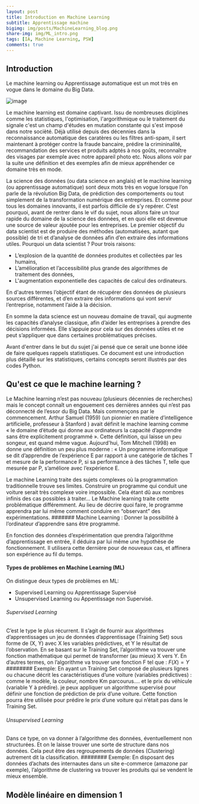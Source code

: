 ```yaml
---
layout: post
title: Introduction en Machine Learning 
subtitle: Apprentissage machine 
bigimg: img/posts/MachineLearning_blog.png
share-img: img/ML_intro.png
tags: [IA, Machine Learning, PSW]
comments: true
---
```

## Introduction
Le machine learning ou Apprentissage automatique est un mot très en vogue dans le domaine du Big Data.

![image](https://drive.google.com/uc?export=view&id=1Qd5mc3gET31KjjuI1lATMeOsA3-400sM)


Le machine learning est domaine captivant. Issu de nombreuses diciplines comme les statistiques, l'optimisation, l'argorithmique ou le traitement du signale c'est un champ d'études en mutation constante qui s'est imposé dans notre socièté. Déjà utilisé depuis des décennies dans la reconnaissance automatique des caratères ou les filtres anti-spam, il sert maintenant à protéger contre la fraude bancaire, prédire la crimininalité, recommandation des services et produits adptés à nos goûts, reconnaître des visages par exemple avec notre appareil photo etc. Nous allons voir par la suite une définition et des exemples afin de mieux appréhender ce domaine très en mode. 

La science des données (ou data science en anglais) et le machine learning (ou apprentissage
automatique) sont deux mots très en vogue lorsque l’on parle de la révolution Big Data, de prédiction
des comportements ou tout simplement de la transformation numérique des entreprises.
Et comme pour tous les domaines innovants, il est parfois difficile de s’y repérer.
C’est pourquoi, avant de rentrer dans le vif du sujet, nous allons faire un tour rapide du domaine
de la science des données, et en quoi elle est devenue une source de valeur ajoutée pour
les entreprises.
Le premier objectif du data scientist est de produire des méthodes (automatisées, autant que
possible) de tri et d’analyse de données afin d’en extraire des informations utiles.
Pourquoi un data scientist ? Pour trois raisons:
 - L’explosion de la quantité de données produites et collectées par les humains,
 - L’amélioration et l’accessibilité plus grande des algorithmes de traitement des données,
 - L'augmentation exponentielle des capacités de calcul des ordinateurs.
 
En d'autres termes l’objectif étant de récupérer des données de plusieurs sources différentes, et d’en extraire des informations qui vont servir l’entreprise, notamment l’aide à la décision.

En somme la data science est un nouveau domaine de travail, qui augmente les capacités d’analyse classique, afin d’aider les entreprises à prendre des décisions informées. Elle s’appuie pour cela sur des données utiles et ne peut s’appliquer que dans certaines problématiques précises.

Avant d'entrer dans le but du sujet j'ai pensé que ce serait une bonne idée de faire quelques rappels statistiques. Ce document est une introduction plus détaillé sur les statistiques, certains concepts seront illustrés par des codes Python. 

## Qu'est ce que le machine learning ?

Le Machine learning n’est pas nouveau (plusieurs décennies de recherches) mais le concept connaît un engouement ces dernières années qui n’est pas déconnecté de l’essor du Big Data. Mais commençons par le commencement. Arthur Samuel (1959) (un pionnier en matière d’intelligence artificielle, professeur à Stanford ) avait définit le machine learning comme « le domaine d’étude qui donne aux ordinateurs la capacité d’apprendre sans être explicitement programmé ». Cette définition, qui laisse un peu songeur, est quand même vague. Aujourd'hui, Tom Mitchell (1998) en donne une définition un peu plus moderne : « Un programme informatique se dit d’apprendre de l’expérience E par rapport à une catégorie de tâches T et mesure de la performance P, si sa performance à des tâches  T, telle que mesurée par P, s’améliore avec l’expérience E.


Le machine Learning traite des sujets complexes où la programmation traditionnelle trouve ses limites. Construire un programme qui conduit une voiture serait très complexe voire impossible. Cela étant dû aux nombres infinis des cas possibles à traiter… Le Machine learning traite cette problématique différemment. Au lieu de décrire quoi faire, le programme apprendra par lui même comment conduire en “observant” des expérimentations.
####### Machine Learning : Donner la possibilité à l’ordinateur d’apprendre sans être programmé.

En fonction des données d’expérimentation que prendra l’algorithme d’apprentissage en entrée, il déduira par lui même une hypothèse de fonctionnement.  Il utilisera cette dernière pour de nouveaux cas, et affinera son expérience au fil du temps.

#### Types de problèmes en Machine Learning (ML)

On distingue deux types de problèmes en ML: 
  - Supervised Learning ou Apprentissage Supervisé
  - Unsupervised Learning ou Appentissage non Supervisé.
###### Supervised Learning

C’est le type le plus récurrent.  Il s’agit de fournir aux algorithmes d’apprentissages un jeu de données d’apprentissage (Training Set) sous forme de (X, Y) avec X les variables prédictives, et Y le résultat de l’observation. En se basant sur le Training Set, l’algorithme va trouver une fonction mathématique qui permet de transformer (au mieux) X vers Y. En d’autres termes, on l’algorithme va trouver une fonction F tel que : $F(X)= Y$ 
######## Exemple: 
En ayant un Training Set  composé de plusieurs lignes ou chacune décrit les caractéristiques d’une voiture (variables prédictives) : comme le modèle, la couleur, nombre Km parcourus…. et le prix du véhicule (variable Y à prédire). je peux appliquer un algorithme supervisé pour définir une fonction de prédiction de prix d’une voiture. Cette fonction pourra être utilisée pour prédire le prix d’une voiture qui n’était pas dans le Training Set.

###### Unsupervised Learning 
Dans ce type, on va donner à l’algorithme des données, éventuellement non structurées. Et on le laisse trouver une sorte de structure dans nos données. Cela peut être des regroupements de données (Clustering) autrement dit la classification.
######## Exemple: 
En disposant des données d’achats des internautes dans un  site e-commerce (amazone par exemple), l’algorithme de clustering va trouver les produits qui se vendent le mieux ensemble.

## Modèle linéaire en dimension 1
